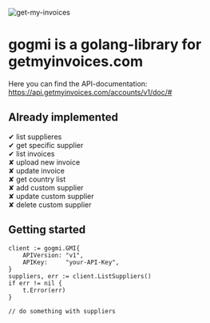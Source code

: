 ![get-my-invoices](https://www.getmyinvoices.com/wp-content/uploads/2016/04/logo_login.png)

# gogmi is a golang-library for getmyinvoices.com

Here you can find the API-documentation: https://api.getmyinvoices.com/accounts/v1/doc/#

## Already implemented

✔ list supplieres  
✔ get specific supplier  
✔ list invoices  
✘ upload new invoice  
✘ update invoice  
✘ get country list  
✘ add custom supplier  
✘ update custom supplier  
✘ delete custom supplier  

## Getting started

```golang
client := gogmi.GMI{
    APIVersion: "v1",
    APIKey:     "your-API-Key",
}
suppliers, err := client.ListSuppliers()
if err != nil {
    t.Error(err)
}

// do something with suppliers
```


